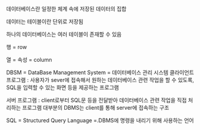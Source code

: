 데이터베이스란 일정한 체계 속에 저장된 데이터의 집합

데이터는 테이블이란 단위로 저장됨

하나의 데이터베이스는 여러 테이블이 존재할 수 있음

행 = row

열 = 속성 = column

DBSM = DataBase Management System = 데이터베이스 관리 시스템
클라이언트 프로그램 : 사용자가 sever에 접속해서 원하는 데이터베이스 관련 작업을 할 수 있도록, SQL을 입력할 수 있는 화면 등을 제공하는 프로그램

서버 프로그램 : client로부터 SQL문 등을 전달받아 데이터베이스 관련 작업을 직접 처리하는 프로그램
대부분의 DBMS는 client를 통해 server에 접속하는 구조


SQL = Structured Query Language =.DBMS에 명령을 내리기 위해 사용하는 언어